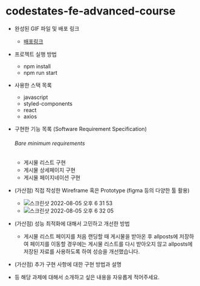 # codestates-fe-advanced-course

- 완성된 GIF 파일 및 배포 링크
  - [배포링크](http://simple-post-bucket.s3-website.ap-northeast-2.amazonaws.com/posts)
- 프로젝트 실행 방법
  - npm install
  - npm run start
- 사용한 스택 목록
  - javascript
  - styled-components
  - react
  - axios
- 구현한 기능 목록 (Software Requirement Specification)
  ###### Bare minimum requirements
    - 게시물 리스트 구현
    - 게시물 상세페이지 구현
    - 게시물 페이지네이션 구현
- (가산점) 직접 작성한 Wireframe 혹은 Prototype (figma 등의 다양한 툴 활용)
  - ![스크린샷 2022-08-05 오후 6 31 53](https://user-images.githubusercontent.com/89420103/183048912-0ed9f5ef-f9d1-4e0a-aec1-f4f61ec92fc1.png)
  - ![스크린샷 2022-08-05 오후 6 32 05](https://user-images.githubusercontent.com/89420103/183048949-30d80989-0aa7-40c3-8ef0-bc36ec9186c8.png)

- (가산점) 성능 최적화에 대해서 고민하고 개선한 방법
    - 게시물 리스트 페이지를 처음 랜딩할 때 게시물을 받아온 후 allposts에 저장하여 페이지를 이동할 경우에는 게시물 리스트를 다시 받아오지 않고 allposts에 저장된 자료를 사용하도록 하여 성승을 개선했습니다.
- (가산점) 추가 구현 사항에 대한 구현 방법과 설명
- 등 해당 과제에 대해서 소개하고 싶은 내용을 자유롭게 적어주세요.
